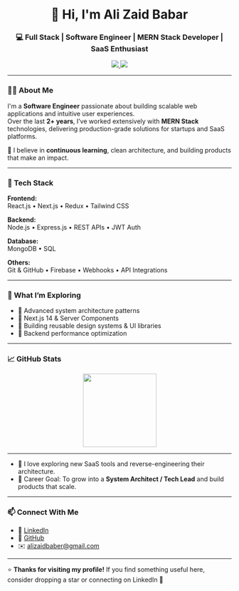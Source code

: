 <h1 align="center">👋 Hi, I'm Ali Zaid Babar</h1>
<h3 align="center">💻 Full Stack | Software Engineer | MERN Stack Developer | SaaS Enthusiast</h3>

<p align="center">
  <a href="https://www.linkedin.com/in/alizaidbabar/" target="_blank">
    <img src="https://img.shields.io/badge/LinkedIn-0077B5?style=flat&logo=linkedin&logoColor=white" />
  </a>
  <a href="https://github.com/AliZaidBabar" target="_blank">
    <img src="https://img.shields.io/badge/GitHub-100000?style=flat&logo=github&logoColor=white" />
  </a>
</p>

---

### 👨‍💻 About Me

I'm a **Software Engineer** passionate about building scalable web applications and intuitive user experiences.  
Over the last **2+ years**, I’ve worked extensively with **MERN Stack** technologies, delivering production-grade solutions for startups and SaaS platforms.

🚀 I believe in **continuous learning**, clean architecture, and building products that make an impact.

---

### 🧰 Tech Stack

**Frontend:**  
React.js • Next.js • Redux • Tailwind CSS

**Backend:**  
Node.js • Express.js • REST APIs • JWT Auth

**Database:**  
MongoDB • SQL

**Others:**  
Git & GitHub • Firebase • Webhooks • API Integrations

---

### 🌱 What I’m Exploring

- 🔸 Advanced system architecture patterns  
- 🔸 Next.js 14 & Server Components  
- 🔸 Building reusable design systems & UI libraries  
- 🔸 Backend performance optimization

---

### 📈 GitHub Stats

<p align="center">
  <img src="https://github-readme-stats.vercel.app/api/top-langs/?username=AliZaidBabar&layout=compact&theme=tokyonight" height="165"/>
</p>

---

- 🧠 I love exploring new SaaS tools and reverse-engineering their architecture.  
- 🎯 Career Goal: To grow into a **System Architect / Tech Lead** and build products that scale.

---

### 📫 Connect With Me

- 💼 [LinkedIn](https://www.linkedin.com/in/alizaidbabar/)  
- 🧰 [GitHub](https://github.com/AliZaidBabar)
- ✉️ alizaidbaber@gmail.com


---

⭐ **Thanks for visiting my profile!** If you find something useful here, consider dropping a star or connecting on LinkedIn 🤝

